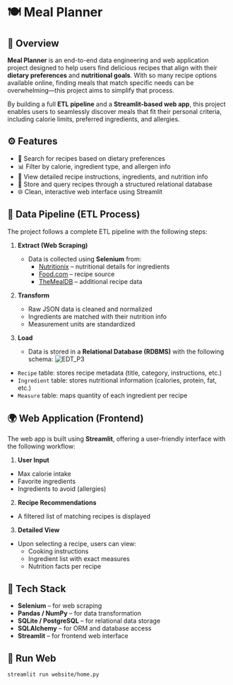 # 🍽️ Meal Planner

## 📌 Overview

**Meal Planner** is an end-to-end data engineering and web application project designed to help users find delicious recipes that align with their **dietary preferences** and **nutritional goals**. With so many recipe options available online, finding meals that match specific needs can be overwhelming—this project aims to simplify that process.

By building a full **ETL pipeline** and a **Streamlit-based web app**, this project enables users to seamlessly discover meals that fit their personal criteria, including calorie limits, preferred ingredients, and allergies.

## ⚙️ Features

- 🔎 Search for recipes based on dietary preferences  
- 📊 Filter by calorie, ingredient type, and allergen info  
- 🍲 View detailed recipe instructions, ingredients, and nutrition info  
- 💾 Store and query recipes through a structured relational database  
- 🌐 Clean, interactive web interface using Streamlit

## 🔄 Data Pipeline (ETL Process)

The project follows a complete ETL pipeline with the following steps:

1. **Extract (Web Scraping)**  
   - Data is collected using **Selenium** from:
     - [Nutritionix](https://www.nutritionix.com/) – nutritional details for ingredients
     - [Food.com](https://www.food.com/) – recipe source
     - [TheMealDB](https://www.themealdb.com/) – additional recipe data

2. **Transform**  
   - Raw JSON data is cleaned and normalized
   - Ingredients are matched with their nutrition info
   - Measurement units are standardized

3. **Load**  
   - Data is stored in a **Relational Database (RDBMS)** with the following schema:
![EDT_P3](https://github.com/user-attachments/assets/025f0f05-b72c-44cd-9948-ee7d987cf74f)


- `Recipe` table: stores recipe metadata (title, category, instructions, etc.)
- `Ingredient` table: stores nutritional information (calories, protein, fat, etc.)
- `Measure` table: maps quantity of each ingredient per recipe

## 🌍 Web Application (Frontend)

The web app is built using **Streamlit**, offering a user-friendly interface with the following workflow:

1. **User Input**  
- Max calorie intake  
- Favorite ingredients  
- Ingredients to avoid (allergies)

2. **Recipe Recommendations**  
- A filtered list of matching recipes is displayed

3. **Detailed View**  
- Upon selecting a recipe, users can view:
  - Cooking instructions
  - Ingredient list with exact measures
  - Nutrition facts per recipe


## 🧪 Tech Stack

- **Selenium** – for web scraping  
- **Pandas / NumPy** – for data transformation  
- **SQLite / PostgreSQL** – for relational data storage  
- **SQLAlchemy** – for ORM and database access  
- **Streamlit** – for frontend web interface

## 🚀 Run Web
```
streamlit run website/home.py
```
